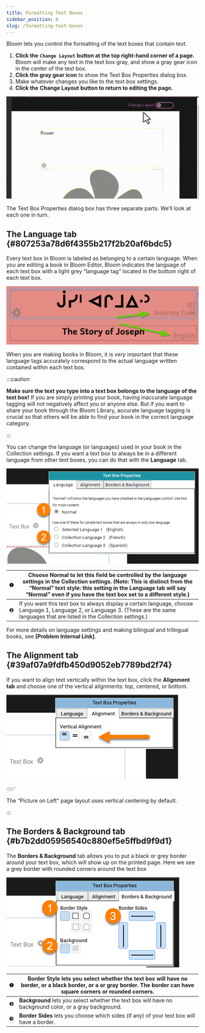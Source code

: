 ```yaml
---
title: Formatting Text Boxes
sidebar_position: 8
slug: /formatting-text-boxes
---
```




Bloom lets you control the formatting of the text boxes that contain text. 

1. **Click the** **`Change Layout`** **button at the top right-hand corner of a page.** Bloom will make any text in the text box gray, and show a gray gear icon in the center of the text box.
2. **Click the gray gear icon** to show the Text Box Properties dialog box.
3. Make whatever changes you like to the text box settings.
4. **Click the** **Change Layout** **button to return to editing the page.**

![](./48777320.gif)


The Text Box Properties dialog box has three separate parts. We’ll look at each one in turn. 


## The Language tab {#807253a78d6f4355b217f2b20af6bdc5}


Every text box in Bloom is labeled as belonging to a certain language. When you are editing a book in Bloom Editor, Bloom indicates the language of each text box with a light grey “language tag” located in the bottom right of each text box. 


![](./2035123588.png)


When you are making books in Bloom, it is _very_ important that these language tags accurately correspond to the actual language written contained within each text box.


:::caution

**Make sure the text you type into a text box belongs to the language of the text box!** 
If you are simply printing your book, having inaccurate language tagging will not negatively affect you or anyone else. But if you want to share your book through the Bloom Library, accurate language tagging is crucial so that others will be able to find your book in the correct language category. 

:::




You can change the language (or languages) used in your book in the Collection settings. If you want a text box to always be in a different language from other text boxes, you can do that with the **Language** tab.  


![](./1587682704.png)


| ❶ | Choose **Normal** to let this field be controlled by the language settings in the Collection settings.  (Note: This is distinct from the “Normal” text style: this setting in the Language tab will say “Normal” even if you have the text box set to a different style.)  |
| - | -------------------------------------------------------------------------------------------------------------------------------------------------------------------------------------------------------------------------------------------------------------------------- |
| ❷ | If you want this text box to always display a certain language, choose Language 1, Language 2, or Language 3. (These are the same languages that are listed in the Collection settings.)                                                                                   |


For more details on language settings and making bilingual and trilingual books, see **[Problem Internal Link]**. 


## The Alignment tab {#39af07a9fdfb450d9052eb7789bd2f74}


If you want to align text vertically within the text box, click the **Alignment tab** and choose one of the vertical alignments: top, centered, or bottom. 


![](./1384506557.png)


:::✅

The “Picture on Left” page layout uses vertical centering by default. 

:::




## The Borders & Background tab {#b7b2dd05956540c880ef5e5ffbd9f9d1}


The **Borders & Background** tab allows you to put a black or grey border around your text box, which will show up on the printed page. Here we see a grey border with rounded corners around the text box


![](./409806528.png)


| ❶ | **Border Style** lets you select whether the text box will have no border, or a black border, or a or gray border. The border can have square corners or rounded corners.  |
| - | -------------------------------------------------------------------------------------------------------------------------------------------------------------------------- |
| ❷ | **Background** lets you select whether the text box will have no background color, or a gray background.                                                                   |
| ❸ | **Border Sides** lets you choose which sides (if any) of your text box will have a border.                                                                                 |

